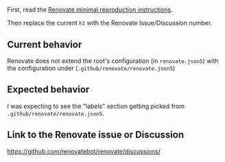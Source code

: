 # 

First, read the [Renovate minimal reproduction instructions](https://github.com/renovatebot/renovate/blob/main/docs/development/minimal-reproductions.md).

Then replace the current `h1` with the Renovate Issue/Discussion number.

## Current behavior

Renovate does not extend the root's configuration (in `renovate.json5`) with the configuration under (`.github/renovate/renovate.json5`)

## Expected behavior

I was expecting to see the "labels" section getting picked from `.github/renovate/renovate.json5`.

## Link to the Renovate issue or Discussion

https://github.com/renovatebot/renovate/discussions/

